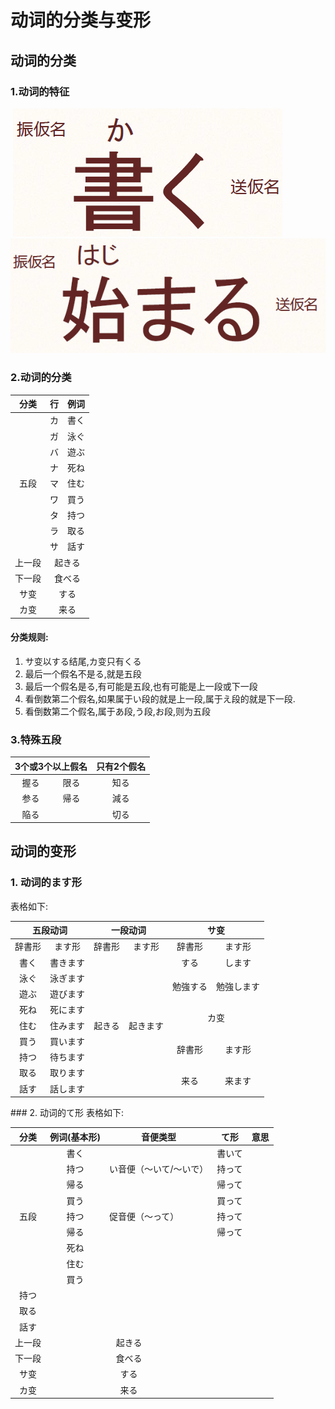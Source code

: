 # 动词的分类与变形

## 动词的分类
### 1.动词的特征
  ![动词特征](https://github.com/Vo7ice/Japanese-Learnning/raw/master/art/%E5%8A%A8%E8%AF%8D%E7%89%B9%E5%BE%811.png)
  ![动词特征](https://github.com/Vo7ice/Japanese-Learnning/raw/master/art/%E5%8A%A8%E8%AF%8D%E7%89%B9%E5%BE%812.png)

### 2.动词的分类
<table>
<thead>
<tr>
	<th align="center">分类</th>
	<th align="center">行</th>
	<th align="center">例词</th>
</tr>
</thead>
<tbody>
<tr>
	<td align="center" rowspan="9">五段</td>
	<td align="center">カ</td>
	<td align="center">書く</td>
</tr>
<tr>
	<td align="center">ガ</td>
	<td align="center">泳ぐ</td>
</tr>
<tr>
	<td align="center">バ</td>
	<td align="center">遊ぶ</td>
</tr>
<tr>
	<td align="center">ナ</td>
	<td align="center">死ね</td>
</tr>
<tr>
	<td align="center">マ</td>
	<td align="center">住む</td>
</tr>
<tr>
	<td align="center">ワ</td>
	<td align="center">買う</td>
</tr>
<tr>
	<td align="center">タ</td>
	<td align="center">持つ</td>
</tr>
<tr>
	<td align="center">ラ</td>
	<td align="center">取る</td>
</tr>
<tr>
	<td align="center">サ</td>
	<td align="center">話す</td>
</tr>
<tr>
	<td align="center">上一段</td>
	<td align="center" colspan="2">起きる</td>
</tr>
<tr>
	<td align="center">下一段</td>
	<td align="center" colspan="2">食べる</td>
</tr>
<tr>
	<td align="center">サ变</td>
	<td align="center" colspan="2">する</td>
</tr>
<tr>
	<td align="center">カ变</td>
	<td align="center" colspan="2">来る</td>
</tr>
</tbody>
</table>

#### 分类规则:
  1. サ变以する结尾,カ变只有くる
  2. 最后一个假名不是る,就是五段
  3. 最后一个假名是る,有可能是五段,也有可能是上一段或下一段
  4. 看倒数第二个假名,如果属于い段的就是上一段,属于え段的就是下一段.
  5. 看倒数第二个假名,属于あ段,う段,お段,则为五段

### 3.特殊五段
<table>
<thead>
<tr>
	<th align="center" colspan="2">3个或3个以上假名</th>
	<th align="center">只有2个假名</th>
</tr>
</thead>
<tbody>
<tr>
	<td align="center">握る</td>
	<td align="center">限る</td>
	<td align="center">知る</td>
</tr>
<tr>
	<td align="center">参る</td>
	<td align="center">帰る</td>
	<td align="center">減る</td>
</tr>
<tr>
	<td align="center">陥る</td>
	<td align="center"></td>
	<td align="center">切る</td>
</tr>
</tbody>
</table>

## 动词的变形
### 1. 动词的ます形
表格如下:

<table>
<thead>
<tr>
	<th align="center" colspan="2">五段动词</th>
	<th align="center" colspan="2">一段动词</th>
	<th align="center" colspan="2">サ变</th>
</tr>
</thead>
<tbody>
<tr>
	<td align="center">辞書形</td>
	<td align="center">ます形</td>
	<td align="center">辞書形</td>
	<td align="center">ます形</td>
	<td align="center">辞書形</td>
	<td align="center">ます形</td>
</tr>
<tr>
	<td align="center">書く</td>
	<td align="center">書きます</td>
	<td align="center" rowspan="9">起きる</td>
	<td align="center" rowspan="9">起きます</td>
	<td align="center">する</td>
	<td align="center">します</td>
</tr>
<tr>
	<td align="center">泳ぐ</td>
	<td align="center">泳ぎます</td>
	<td align="center" rowspan="2">勉強する</td>
	<td align="center" rowspan="2">勉強します</td>
</tr>
<tr>
	<td align="center">遊ぶ</td>
	<td align="center">遊びます</td>
</tr>
<tr>
	<td align="center">死ね</td>
	<td align="center">死にます</td>
	<td align="center" rowspan="2" colspan="2">カ变</td>
</tr>
<tr>
	<td align="center">住む</td>
	<td align="center">住みます</td>
</tr>
<tr>
	<td align="center">買う</td>
	<td align="center">買います</td>
	<td align="center" rowspan="2">辞書形</td>
	<td align="center" rowspan="2">ます形</td>
</tr>
<tr>
	<td align="center">持つ</td>
	<td align="center">待ちます</td>
</tr>
<tr>
	<td align="center">取る</td>
	<td align="center">取ります</td>
	<td align="center" rowspan="2">来る</td>
	<td align="center" rowspan="2">来ます</td>
</tr>
<tr>
	<td align="center">話す</td>
	<td align="center">話します</td>
</tr>
</tbody>
</table>
### 2. 动词的て形
表格如下:

<table>
<thead>
<tr>
	<th align="center">分类</th>
	<th align="center">例词(基本形)</th>
    <th aligh="center">音便类型</th>
    <th aligh="center">て形</th>
    <th aligh="center">意思</th>
</tr>
</thead>
<tbody>
<tr>
	<td align="center" rowspan="9">五段</td>
	<td align="center">書く</td>
    <td aligh="center" rowspan="3">い音便（～いて/～いで）</td>
    <td aligh="center">書いて</td>
</tr>
<tr>
	<td align="center">持つ</td>
    <td alight="center">持って</td>
</tr>
<tr>
	<td align="center">帰る</td>
    <td alight="center">帰って</td>
</tr>
<tr>
	<td align="center">買う</td>
    <td aligh="center" rowspan="3">促音便（～って）</td>
    <td aligh="center">買って</td>
</tr>
<tr>
	<td align="center">持つ</td>
    <td alight="center">持って</td>
</tr>
<tr>
	<td align="center">帰る</td>
    <td alight="center">帰って</td>
</tr>
<tr>
	<td align="center">死ね</td>
</tr>
<tr>
	<td align="center">住む</td>
</tr>
<tr>
	<td align="center">買う</td>
</tr>
<tr>
	<td align="center">持つ</td>
</tr>
<tr>
	<td align="center">取る</td>
</tr>
<tr>
	<td align="center">話す</td>
</tr>
<tr>
	<td align="center">上一段</td>
	<td align="center" colspan="2">起きる</td>
</tr>
<tr>
	<td align="center">下一段</td>
	<td align="center" colspan="2">食べる</td>
</tr>
<tr>
	<td align="center">サ变</td>
	<td align="center" colspan="2">する</td>
</tr>
<tr>
	<td align="center">カ变</td>
	<td align="center" colspan="2">来る</td>
</tr>
</tbody>
</table>


